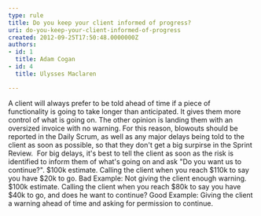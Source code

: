 ```yaml
---
type: rule
title: Do you keep your client informed of progress?
uri: do-you-keep-your-client-informed-of-progress
created: 2012-09-25T17:50:48.0000000Z
authors:
- id: 1
  title: Adam Cogan
- id: 4
  title: Ulysses Maclaren

---
```


A client will always prefer to be told ahead of time if a piece of functionality is going to take longer than anticipated. It gives them more control of what is going on. The other opinion is landing them with an oversized invoice with no warning.
 For this reason, blowouts should be reported in the Daily Scrum, as well as any major delays being told to the client as soon as possible, so that they don't get a big surpirse in the Sprint Review. 
For big delays, it's best to tell the client as soon as the risk is identified to inform them of what's going on and ask "Do you want us to continue?".
$100k estimate. Calling the client when you reach $110k to say you have $20k to go. Bad Example: Not giving the client enough warning. $100k estimate. Calling the client when you reach $80k to say you have $40k to go, and does he want to continue? Good Example: Giving the client a warning ahead of time and asking for permission to continue.
